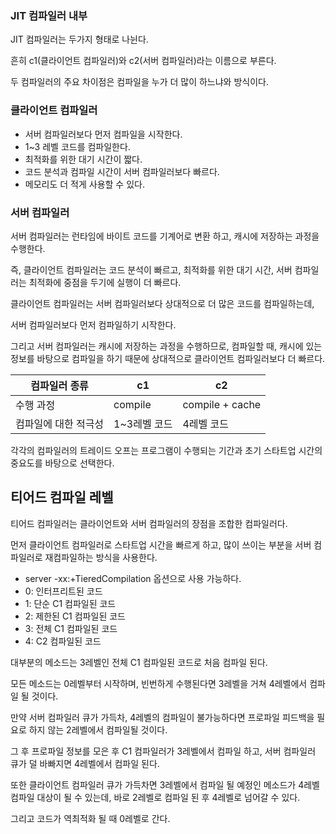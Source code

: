 ### JIT 컴파일러 내부

JIT 컴파일러는 두가지 형태로 나뉜다. 

흔히 c1(클라이언트 컴파일러)와 c2(서버 컴파일러)라는 이름으로 부른다.

두 컴파일러의 주요 차이점은 컴파일을 누가 더 많이 하느냐와 방식이다.

### 클라이언트 컴파일러

- 서버 컴파일러보다 먼저 컴파일을 시작한다.
- 1~3 레벨 코드를 컴파일한다.
- 최적화를 위한 대기 시간이 짧다.
- 코드 분석과 컴파일 시간이 서버 컴파일러보다 빠르다.
- 메모리도 더 적게 사용할 수 있다.

### 서버 컴파일러

서버 컴파일러는 런타임에 바이트 코드를 기계어로 변환 하고, 캐시에 저장하는 과정을 수행한다.

즉, 클라이언트 컴파일러는 코드 분석이 빠르고, 최적화를 위한 대기 시간, 서버 컴파일러는 최적화에 중점을 두기에 실행이 더 빠르다.

클라이언트 컴파일러는 서버 컴파일러보다 상대적으로 더 많은 코드를 컴파일하는데,

서버 컴파일러보다 먼저 컴파일하기 시작한다.

그리고 서버 컴파일러는 캐시에 저장하는 과정을 수행하므로, 컴파일할 때, 캐시에 있는 정보를 바탕으로 컴파일을 하기 때문에 상대적으로 클라이언트 컴파일러보다 더 빠르다.

| 컴파일러 종류 | c1 | c2 |
| --- | --- | --- |
| 수행 과정 | compile | compile + cache |
| 컴파일에 대한 적극성 | 1~3레벨 코드 | 4레벨 코드 |

각각의 컴파일러의 트레이드 오프는 프로그램이 수행되는 기간과 초기 스타트업 시간의 중요도를 바탕으로 선택한다.

## 티어드 컴파일 레벨

티어드 컴파일러는 클라이언트와 서버 컴파일러의 장점을 조합한 컴파일러다.

먼저 클라이언트 컴파일러로 스타트업 시간을 빠르게 하고, 많이 쓰이는 부분을 서버 컴파일러로 재컴파일하는 방식을 사용한다.

- server -xx:+TieredCompilation 옵션으로 사용 가능하다.
- 0: 인터프리트된 코드
- 1: 단순 C1 컴파일된 코드
- 2: 제한된 C1 컴파일된 코드
- 3: 전체 C1 컴파일된 코드
- 4: C2 컴파일된 코드

대부분의 메소드는 3레벨인 전체 C1 컴파일된 코드로 처음 컴파일 된다.

모든 메소드는 0레벨부터 시작하며, 빈번하게 수행된다면 3레벨을 거쳐 4레벨에서 컴파일 될 것이다.

만약 서버 컴파일러 큐가 가득차, 4레벨의 컴파일이 불가능하다면 프로파일 피드백을 필요로 하지 않는 2레벨에서 컴파일될 것이다.

그 후 프로파일 정보를 모은 후 C1 컴파일러가 3레벨에서 컴파일 하고, 서버 컴파일러 큐가 덜 바빠지면 4레벨에서 컴파일 된다.

또한 클라이언트 컴파일러 큐가 가득차면 3레벨에서 컴파일 될 예정인 메소드가 4레벨 컴파일 대상이 될 수 있는데, 바로 2레벨로 컴파일 된 후 4레벨로 넘어갈 수 있다.

그리고 코드가 역최적화 될 때 0레벨로 간다.
